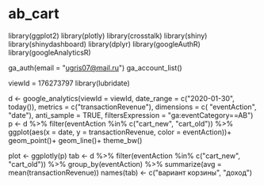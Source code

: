 # ab_cart
library(ggplot2)
library(plotly)
library(crosstalk)
library(shiny)
library(shinydashboard)
library(dplyr)
library(googleAuthR)
library(googleAnalyticsR)

ga_auth(email = "ugris07@mail.ru")
ga_account_list()

viewId = 176273797
library(lubridate)

d <- google_analytics(viewId = viewId,
                      date_range = c("2020-01-30", today()),
                      metrics = c("transactionRevenue"),
                      dimensions = c( "eventAction", "date"), 
                      anti_sample = TRUE, filtersExpression = "ga:eventCategory==AB")
p <- d %>% filter(eventAction %in% c("cart_new", "cart_old")) %>% 
  ggplot(aes(x = date, y = transactionRevenue, color = eventAction))+
  geom_point()+
  geom_line()+
  theme_bw()

plot <- ggplotly(p)
tab <- d %>% filter(eventAction %in% c("cart_new", "cart_old")) %>% group_by(eventAction) %>% summarize(avg = mean(transactionRevenue))
names(tab) <- c("вариант корзины", "доход")
